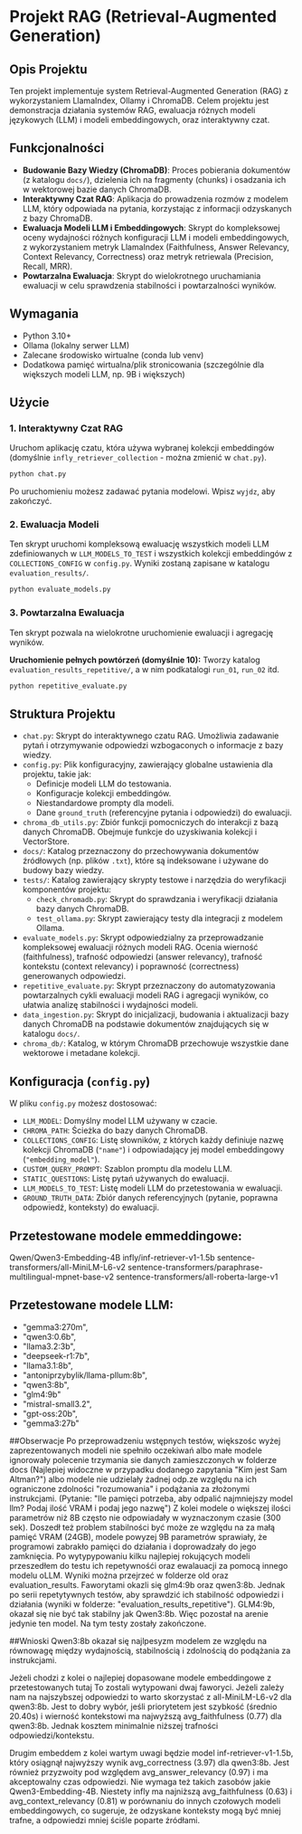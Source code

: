 # Projekt RAG (Retrieval-Augmented Generation)

## Opis Projektu
Ten projekt implementuje system Retrieval-Augmented Generation (RAG) z wykorzystaniem LlamaIndex, Ollamy i ChromaDB. Celem projektu jest demonstracja działania systemów RAG, ewaluacja różnych modeli językowych (LLM) i modeli embeddingowych, oraz interaktywny czat.

## Funkcjonalności
- **Budowanie Bazy Wiedzy (ChromaDB)**: Proces pobierania dokumentów (z katalogu `docs/`), dzielenia ich na fragmenty (chunks) i osadzania ich w wektorowej bazie danych ChromaDB.
- **Interaktywny Czat RAG**: Aplikacja do prowadzenia rozmów z modelem LLM, który odpowiada na pytania, korzystając z informacji odzyskanych z bazy ChromaDB.
- **Ewaluacja Modeli LLM i Embeddingowych**: Skrypt do kompleksowej oceny wydajności różnych konfiguracji LLM i modeli embeddingowych, z wykorzystaniem metryk LlamaIndex (Faithfulness, Answer Relevancy, Context Relevancy, Correctness) oraz metryk retriewala (Precision, Recall, MRR).
- **Powtarzalna Ewaluacja**: Skrypt do wielokrotnego uruchamiania ewaluacji w celu sprawdzenia stabilności i powtarzalności wyników.

## Wymagania
- Python 3.10+
- Ollama (lokalny serwer LLM)
- Zalecane środowisko wirtualne (conda lub venv)
- Dodatkowa pamięć wirtualna/plik stronicowania (szczególnie dla większych modeli LLM, np. 9B i większych)

## Użycie

### 1. Interaktywny Czat RAG
Uruchom aplikację czatu, która używa wybranej kolekcji embeddingów (domyślnie `infly_retriever_collection` - można zmienić w `chat.py`).
```bash
python chat.py
```
Po uruchomieniu możesz zadawać pytania modelowi. Wpisz `wyjdz`, aby zakończyć.

### 2. Ewaluacja Modeli
Ten skrypt uruchomi kompleksową ewaluację wszystkich modeli LLM zdefiniowanych w `LLM_MODELS_TO_TEST` i wszystkich kolekcji embeddingów z `COLLECTIONS_CONFIG` w `config.py`.
Wyniki zostaną zapisane w katalogu `evaluation_results/`.
```bash
python evaluate_models.py
```

### 3. Powtarzalna Ewaluacja
Ten skrypt pozwala na wielokrotne uruchomienie ewaluacji i agregację wyników.

**Uruchomienie pełnych powtórzeń (domyślnie 10):**
Tworzy katalog `evaluation_results_repetitive/`, a w nim podkatalogi `run_01`, `run_02` itd.
```bash
python repetitive_evaluate.py
```


## Struktura Projektu
-   `chat.py`: Skrypt do interaktywnego czatu RAG. Umożliwia zadawanie pytań i otrzymywanie odpowiedzi wzbogaconych o informacje z bazy wiedzy.
-   `config.py`: Plik konfiguracyjny, zawierający globalne ustawienia dla projektu, takie jak:
    *   Definicje modeli LLM do testowania.
    *   Konfiguracje kolekcji embeddingów.
    *   Niestandardowe prompty dla modeli.
    *   Dane `ground_truth` (referencyjne pytania i odpowiedzi) do ewaluacji.
-   `chroma_db_utils.py`: Zbiór funkcji pomocniczych do interakcji z bazą danych ChromaDB. Obejmuje funkcje do uzyskiwania kolekcji i VectorStore.
-   `docs/`: Katalog przeznaczony do przechowywania dokumentów źródłowych (np. plików `.txt`), które są indeksowane i używane do budowy bazy wiedzy.
-   `tests/`: Katalog zawierający skrypty testowe i narzędzia do weryfikacji komponentów projektu:
    *   `check_chromadb.py`: Skrypt do sprawdzania i weryfikacji działania bazy danych ChromaDB.
    *   `test_ollama.py`: Skrypt zawierający testy dla integracji z modelem Ollama.
-   `evaluate_models.py`: Skrypt odpowiedzialny za przeprowadzanie kompleksowej ewaluacji różnych modeli RAG. Ocenia wierność (faithfulness), trafność odpowiedzi (answer relevancy), trafność kontekstu (context relevancy) i poprawność (correctness) generowanych odpowiedzi.
-   `repetitive_evaluate.py`: Skrypt przeznaczony do automatyzowania powtarzalnych cykli ewaluacji modeli RAG i agregacji wyników, co ułatwia analizę stabilności i wydajności modeli.
-   `data_ingestion.py`: Skrypt do inicjalizacji, budowania i aktualizacji bazy danych ChromaDB na podstawie dokumentów znajdujących się w katalogu `docs/`.
-   `chroma_db/`: Katalog, w którym ChromaDB przechowuje wszystkie dane wektorowe i metadane kolekcji.


## Konfiguracja (`config.py`)
W pliku `config.py` możesz dostosować:
- `LLM_MODEL`: Domyślny model LLM używany w czacie.
- `CHROMA_PATH`: Ścieżka do bazy danych ChromaDB.
- `COLLECTIONS_CONFIG`: Listę słowników, z których każdy definiuje nazwę kolekcji ChromaDB (`"name"`) i odpowiadający jej model embeddingowy (`"embedding_model"`).
- `CUSTOM_QUERY_PROMPT`: Szablon promptu dla modelu LLM.
- `STATIC_QUESTIONS`: Listę pytań używanych do ewaluacji.
- `LLM_MODELS_TO_TEST`: Listę modeli LLM do przetestowania w ewaluacji.
- `GROUND_TRUTH_DATA`: Zbiór danych referencyjnych (pytanie, poprawna odpowiedź, konteksty) do ewaluacji.

## Przetestowane modele emmeddingowe:
Qwen/Qwen3-Embedding-4B
infly/inf-retriever-v1-1.5b
sentence-transformers/all-MiniLM-L6-v2
sentence-transformers/paraphrase-multilingual-mpnet-base-v2
sentence-transformers/all-roberta-large-v1

## Przetestowane modele LLM:
- "gemma3:270m",
- "qwen3:0.6b",
- "llama3.2:3b",
- "deepseek-r1:7b",
- "llama3.1:8b",
- "antoniprzybylik/llama-pllum:8b",
- "qwen3:8b",
- "glm4:9b"
- "mistral-small3.2",
- "gpt-oss:20b",
- "gemma3:27b"

##Obserwacje
Po przeprowadzeniu wstępnych testów, większośc wyżej zaprezentowanych modeli nie spełniło oczekiwań albo 
małe modele ignorowały polecenie trzymania sie danych zamieszczonych w folderze docs 
(Najlepiej widoczne w przypadku dodanego zapytania "Kim jest Sam Altman?") albo modele nie udzielały żadnej 
odp.ze względu na ich ograniczone zdolności "rozumowania" i podążania za złożonymi instrukcjami.
(Pytanie: "Ile pamięci potrzeba, aby odpalić najmniejszy model llm? Podaj ilość VRAM i podaj jego nazwę") 
Z kolei modele o większej ilości parametrów niż 8B często nie odpowiadały w wyznaczonym czasie (300 sek). 
Doszedł też problem stabilności być może ze względu na za małą pamięć
VRAM (24GB), modele powyzej 9B parametrów sprawiały, że programowi zabrakło pamięci do działania i doprowadzały
do jego zamknięcia. Po wytypypowaniu kilku najlepiej rokujących modeli przeszedłem do testu ich repetywnośći
oraz ewalauacji za pomocą innego modelu oLLM. Wyniki można przejrzeć w folderze old oraz evaluation_results.
Faworytami okazli się glm4:9b oraz qwen3:8b. Jednak po serii repetytywnych testów, aby sprawdzić ich
stabilność odpowiedzi i działania (wyniki w folderze: "evaluation_results_repetitive"). 
GLM4:9b, okazał się nie być tak stabilny jak Qwen3:8b. Więc pozostał na arenie jedynie ten model. 
Na tym testy zostały zakończone. 

##Wnioski
Qwen3:8b okazał się najlpesyzm modelem ze względu na równowagę między wydajnością, stabilnością 
i zdolnością do podążania za instrukcjami. 

Jeżeli chodzi z kolei o najlepiej dopasowane modele embeddingowe z przetestowanych tutaj 
To zostali wytypowani dwaj faworyci. Jeżeli zależy nam na najszybszej odpowiedzi to warto skorzystać z
all-MiniLM-L6-v2 dla qwen3:8b. Jest to dobry wybór, jeśli priorytetem jest szybkość  (średnio 20.40s)
i wierność kontekstowi ma najwyższą avg_faithfulness (0.77) dla qwen3:8b.
Jednak kosztem minimalnie niższej trafności odpowiedzi/kontekstu.
 
Drugim embeddem z kolei wartym uwagi będzie model inf-retriever-v1-1.5b,  który osiągnął najwyższy wynik avg_correctness (3.97) 
dla qwen3:8b. Jest również przyzwoity pod względem avg_answer_relevancy (0.97) i ma akceptowalny czas odpowiedzi.
Nie wymaga też takich zasobów jakie Qwen3-Embedding-4B. Niestety infly ma najniższą avg_faithfulness (0.63) i 
avg_context_relevancy (0.81) w porównaniu do innych czołowych modeli embeddingowych, co sugeruje, 
że odzyskane konteksty mogą być mniej trafne, a odpowiedzi mniej ściśle poparte źródłami.

